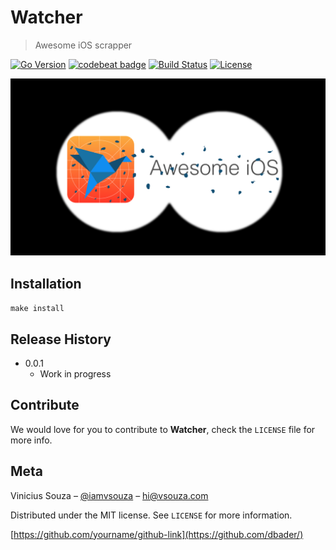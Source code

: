 # Watcher
> Awesome iOS scrapper

[![Go Version][swift-image]][swift-url]
[![codebeat badge](https://codebeat.co/badges/ed248580-942c-4ffc-919f-d3681d28a799)](https://codebeat.co/projects/github-com-vsouza-go-gin-boilerplate)
[![Build Status][travis-image]][travis-url]
[![License][license-image]][license-url]

![](header.png)

## Installation

`make install`


## Release History

* 0.0.1
    * Work in progress

## Contribute

We would love for you to contribute to **Watcher**, check the ``LICENSE`` file for more info.

## Meta

Vinicius Souza – [@iamvsouza](https://twitter.com/iamvsouza) – hi@vsouza.com

Distributed under the MIT license. See ``LICENSE`` for more information.

[https://github.com/yourname/github-link](https://github.com/dbader/)

[swift-image]:https://img.shields.io/badge/Go--version-1.6-blue.svg
[swift-url]: https://swift.org/
[license-image]: https://img.shields.io/badge/License-MIT-blue.svg
[license-url]: LICENSE
[travis-image]: https://img.shields.io/travis/dbader/node-datadog-metrics/master.svg
[travis-url]: https://travis-ci.org/dbader/node-datadog-metrics
[codebeat-image]: https://codebeat.co/badges/c19b47ea-2f9d-45df-8458-b2d952fe9dad
[codebeat-url]: https://codebeat.co/projects/github-com-vsouza-awesomeios-com
